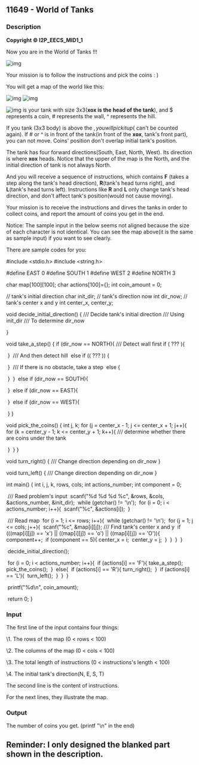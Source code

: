 ## 11649 - World of Tanks

### Description

**Copyright © I2P_EECS_MID1_1** 

Now you are in the World of Tanks !!!

![img](https://acm.cs.nthu.edu.tw/media/uploads/2017/10/20/world-of-tank_LfFGZeo.jpg)

 

Your mission is to follow the instructions and pick the coins : )

You will get a map of the world like this:

![img](https://acm.cs.nthu.edu.tw/media/uploads/2017/10/20/1_x4YefFt.png)               ![img](https://acm.cs.nthu.edu.tw/media/uploads/2017/10/20/sjzhuh.jpg)

 

![img](https://acm.cs.nthu.edu.tw/media/uploads/2017/10/20/tank_CovViGd.png) is your tank with size 3x3(**xox is the head of the tank**), and $ represents a coin, # represents the wall, ^ represents the hill.

If you tank (3x3 body) is above the $, you will pick it up($ can't be counted again). If # or ^ is in front of the tank(in front of the **xox**, tank's front part), you can not move. Coins' position don't overlap initial tank's position.

The tank has four forward directions(South, East, North, West). Its direction is where **xox** heads. Notice that the upper of the map is the North, and the initial direction of tank is not always North.

And you will receive a sequence of instructions, which contains **F** (takes a step along the tank's head direction), **R**(tank's head turns right), and **L**(tank's head turns left). Instructions like **R** and **L** only change tank's head direction, and don't affect tank's position(would not cause moving). 

Your mission is to receive the instructions and dirves the tanks in order to collect coins, and report the amount of coins you get in the end.

Notice: The sample input in the below seems not aligned because the size of each character is not identical. You can see the map above(it is the same as sample input) if you want to see clearly. 

 

There are sample codes for you:

\#include <stdio.h>
\#include <string.h>

\#define EAST 0
\#define SOUTH 1
\#define WEST 2
\#define NORTH 3

char map[100][100];
char actions[100]={};
int coin_amount = 0;

// tank's initial direction
char init_dir;
// tank's direction now
int dir_now;
// tank's center x and y
int center_x, center_y;

void decide_initial_direction()
{
    /// Decide tank's initial direction
    /// Using init_dir
    /// To determine dir_now

 

}

void take_a_step()
{
    if (dir_now == NORTH){
        /// Detect wall first
        if ( ??? ){

​        }
​        /// And then detect hill
​        else if (( ??? )) {

​        }
​        /// If there is no obstacle, take a step
​        else {

​        }
​    }
​    else if (dir_now == SOUTH){

​    }
​    else if (dir_now == EAST){

​    }
​    else if (dir_now == WEST){

​    }
}

void pick_the_coins()
{
    int j, k;
    for (j = center_x - 1; j <= center_x + 1; j++){
        for (k = center_y - 1; k <= center_y + 1; k++){
            /// determine whether there are coins under the tank

 

​        }
​    }
}

void turn_right()
{
    /// Change direction depending on dir_now
}

 

void turn_left()
{
    /// Change direction depending on dir_now
}

int main()
{
    int i, j, k, rows, cols;
    int actions_number;
    int component = 0;

​    /// Raed problem's input
​    scanf("%d %d %d %c", &rows, &cols, &actions_number, &init_dir);
​    while (getchar() != '\n');
​    for (i = 0; i < actions_number; i++){
​        scanf("%c", &actions[i]);
​    }

​    /// Read map
​    for (i = 1; i <= rows; i++){
​        while (getchar() != '\n');
​        for (j = 1; j <= cols; j++){
​            scanf("%c", &map[i][j]);
​            /// Find tank's center x and y
​            if (((map[i][j]) == 'x') || ((map[i][j]) == 'o') || ((map[i][j]) == 'O')){
​                component++;
​                if (component == 5){
​                    center_x = i;
​                    center_y = j;
​                }
​            }
​        }
​    }

​    decide_initial_direction();

​    for (i = 0; i < actions_number; i++){
​        if (actions[i] == 'F'){
​            take_a_step();
​            pick_the_coins();
​        }
​        else{
​            if (actions[i] == 'R'){
​                turn_right();
​            }
​            if (actions[i] == 'L'){
​                turn_left();
​            }
​        }
​    }

​    printf("%d\n", coin_amount);

​    return 0;
}

 

 

### Input

The first line of the input contains four things: 

\1. The rows of the map (0 < rows < 100)

\2. The columns of the map (0 < cols < 100)

\3. The total length of instructions (0 < instructions's length < 100)

\4. The initial tank's direction(N, E, S, T)

The second line is the content of instructions.

For the next lines, they illustrate the map.

### Output

The number of coins you get. (printf "\n" in the end)



## Reminder: I only designed the blanked part shown in the description.